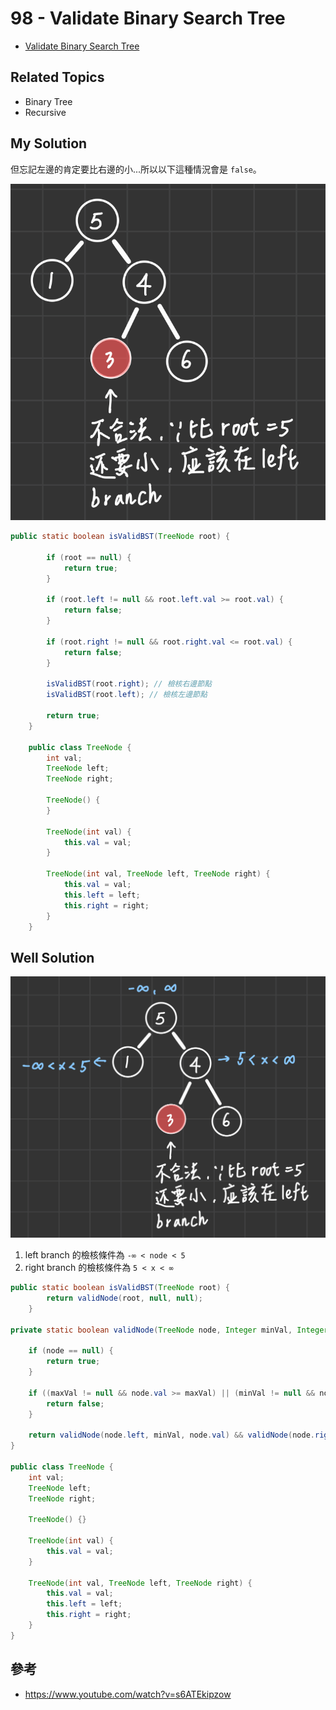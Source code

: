 # 98 - Validate Binary Search Tree

* [Validate Binary Search Tree](https://leetcode.com/explore/interview/card/top-interview-questions-easy/94/trees/625)

## Related Topics
* Binary Tree
* Recursive

## My Solution
但忘記左邊的肯定要比右邊的小...所以以下這種情況會是 `false`。

![](/images/LeetCode/98-1.png)

```java
public static boolean isValidBST(TreeNode root) {

		if (root == null) {
			return true;
		}

		if (root.left != null && root.left.val >= root.val) {
			return false;
		}

		if (root.right != null && root.right.val <= root.val) {
			return false;
		}

		isValidBST(root.right); // 檢核右邊節點
		isValidBST(root.left); // 檢核左邊節點

		return true;
	}
	
	public class TreeNode {
		int val;
		TreeNode left;
		TreeNode right;

		TreeNode() {
		}

		TreeNode(int val) {
			this.val = val;
		}

		TreeNode(int val, TreeNode left, TreeNode right) {
			this.val = val;
			this.left = left;
			this.right = right;
		}
	}
```

## Well Solution
![](/images/LeetCode/98-2.png)

1. left branch 的檢核條件為 `-∞ < node < 5`
2. right branch 的檢核條件為 `5 < x < ∞`

```java
public static boolean isValidBST(TreeNode root) {
		return validNode(root, null, null);
	}
	
private static boolean validNode(TreeNode node, Integer minVal, Integer maxVal) {

	if (node == null) {
		return true;
	}

	if ((maxVal != null && node.val >= maxVal) || (minVal != null && node.val <= minVal)) {
		return false;
	}

	return validNode(node.left, minVal, node.val) && validNode(node.right, node.val, maxVal); // 檢核左邊和右邊的節點
}

public class TreeNode {
	int val;
	TreeNode left;
	TreeNode right;

	TreeNode() {}

	TreeNode(int val) {
		this.val = val;
	}

	TreeNode(int val, TreeNode left, TreeNode right) {
		this.val = val;
		this.left = left;
		this.right = right;
	}
}
```

## 參考
* https://www.youtube.com/watch?v=s6ATEkipzow